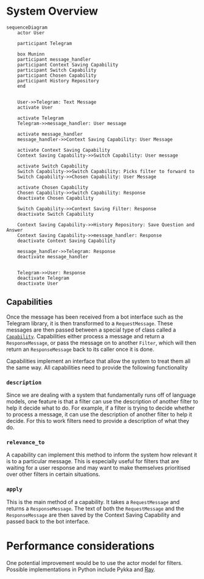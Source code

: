 # System Overview

```mermaid
sequenceDiagram
    actor User

    participant Telegram

    box Muninn
    participant message_handler
    participant Context Saving Capability
    participant Switch Capability
    participant Chosen Capability
    participant History Repository
    end
   

    User->>Telegram: Text Message
    activate User

    activate Telegram
    Telegram->>message_handler: User message

    activate message_handler
    message_handler->>Context Saving Capability: User Message

    activate Context Saving Capability
    Context Saving Capability->>Switch Capability: User message

    activate Switch Capability
    Switch Capability->>Switch Capability: Picks filter to forward to
    Switch Capability->>Chosen Capability: User Message

    activate Chosen Capability
    Chosen Capability->>Switch Capability: Response
    deactivate Chosen Capability
    
    Switch Capability->>Context Saving Filter: Response
    deactivate Switch Capability
 
    Context Saving Capability->>History Repository: Save Question and Answer
    Context Saving Capability->>message_handler: Response
    deactivate Context Saving Capability

    message_handler->>Telegram: Response
    deactivate message_handler
    

    Telegram->>User: Response
    deactivate Telegram
    deactivate User

```

## Capabilities

Once the message has been received from a bot interface such as the Telegram library, it is then transformed to a `RequestMessage`. These messages are then passed between a special type of class called a [`Capability`](../filters/filter_types.py). Capabilities either process a message and return a `ResponseMessage`, or pass the message on to another `Filter`, which will then return an `ResponseMessage` back to its caller once it is done.

Capabilities implement an interface that allow the system to treat them all the same way. All capabilities need to provide the following functionality 

### `description`
Since we are dealing with a system that fundamentally runs off of language models, one feature is that a filter can use the description of another filter to help it decide what to do. For example, if a filter is trying to decide whether to process a message, it can use the description of another filter to help it decide. For this to work filters need to provide a description of what they do.

### `relevance_to`
A capability can implement this method to inform the system how relevant it is to a particular message. This is especially useful for filters that are waiting for a user response and may want to make themselves prioritised over other filters in certain situations. 

### `apply`
This is the main method of a capability. It takes a `RequestMessage` and returns a `ResponseMessage`. The text of both the `RequestMessage` and the `ResponseMessage` are then saved by the Context Saving Capability and passed back to the bot interface.


# Performance considerations
One potential improvement would be to use the actor model for filters. Possible implementations in Python include Pykka and [Ray](https://docs.ray.io/en/latest/ray-core/actors.html). 

